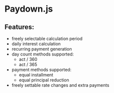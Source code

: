 # Paydown.js
## Features:
- freely selectable calculation period
- daily interest calculation
- recurring payment generation
- day count methods supported: 
  - act / 360
  - act / 365 
- payment methods supported: 
  - equal installment
  - equal principal reduction
- freely settable rate changes and extra payments
